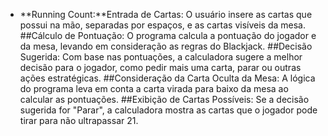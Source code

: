 * **Running Count:**Entrada de Cartas: O usuário insere as cartas que possui na mão, separadas por espaços, e as cartas visíveis da mesa.
##Cálculo de Pontuação: O programa calcula a pontuação do jogador e da mesa, levando em consideração as regras do Blackjack.
##Decisão Sugerida: Com base nas pontuações, a calculadora sugere a melhor decisão para o jogador, como pedir mais uma carta, parar ou outras ações estratégicas.
##Consideração da Carta Oculta da Mesa: A lógica do programa leva em conta a carta virada para baixo da mesa ao calcular as pontuações.
##Exibição de Cartas Possíveis: Se a decisão sugerida for "Parar", a calculadora mostra as cartas que o jogador pode tirar para não ultrapassar 21.
